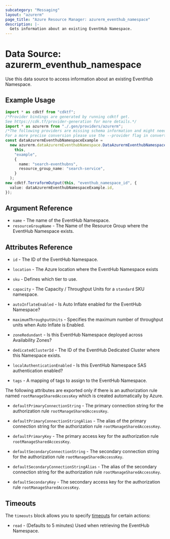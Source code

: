 ```yaml
---
subcategory: "Messaging"
layout: "azurerm"
page_title: "Azure Resource Manager: azurerm_eventhub_namespace"
description: |-
  Gets information about an existing EventHub Namespace.
---
```


# Data Source: azurerm\_eventhub\_namespace

Use this data source to access information about an existing EventHub Namespace.

## Example Usage

```typescript
import * as cdktf from "cdktf";
/*Provider bindings are generated by running cdktf get.
See https://cdk.tf/provider-generation for more details.*/
import * as azurerm from "./.gen/providers/azurerm";
/*The following providers are missing schema information and might need manual adjustments to synthesize correctly: azurerm.
For a more precise conversion please use the --provider flag in convert.*/
const dataAzurermEventhubNamespaceExample =
  new azurerm.dataAzurermEventhubNamespace.DataAzurermEventhubNamespace(
    this,
    "example",
    {
      name: "search-eventhubns",
      resource_group_name: "search-service",
    }
  );
new cdktf.TerraformOutput(this, "eventhub_namespace_id", {
  value: dataAzurermEventhubNamespaceExample.id,
});

```

## Argument Reference

* `name` - The name of the EventHub Namespace.
* `resourceGroupName` - The Name of the Resource Group where the EventHub Namespace exists.

## Attributes Reference

*   `id` - The ID of the EventHub Namespace.

*   `location` - The Azure location where the EventHub Namespace exists

*   `sku` - Defines which tier to use.

*   `capacity` - The Capacity / Throughput Units for a `standard` SKU namespace.

*   `autoInflateEnabled` - Is Auto Inflate enabled for the EventHub Namespace?

*   `maximumThroughputUnits` -  Specifies the maximum number of throughput units when Auto Inflate is Enabled.

*   `zoneRedundant` - Is this EventHub Namespace deployed across Availability Zones?

*   `dedicatedClusterId` - The ID of the EventHub Dedicated Cluster where this Namespace exists.

*   `localAuthenticationEnabled` - Is this EventHub Namespace SAS authentication enabled?

*   `tags` - A mapping of tags to assign to the EventHub Namespace.

The following attributes are exported only if there is an authorization rule named
`rootManageSharedAccessKey` which is created automatically by Azure.

*   `defaultPrimaryConnectionString` - The primary connection string for the authorization
    rule `rootManageSharedAccessKey`.

*   `defaultPrimaryConnectionStringAlias` - The alias of the primary connection string for the authorization
    rule `rootManageSharedAccessKey`.

*   `defaultPrimaryKey` - The primary access key for the authorization rule `rootManageSharedAccessKey`.

*   `defaultSecondaryConnectionString` - The secondary connection string for the
    authorization rule `rootManageSharedAccessKey`.

*   `defaultSecondaryConnectionStringAlias` - The alias of the secondary connection string for the
    authorization rule `rootManageSharedAccessKey`.

*   `defaultSecondaryKey` - The secondary access key for the authorization rule `rootManageSharedAccessKey`.

## Timeouts

The `timeouts` block allows you to specify [timeouts](https://www.terraform.io/language/resources/syntax#operation-timeouts) for certain actions:

* `read` - (Defaults to 5 minutes) Used when retrieving the EventHub Namespace.
